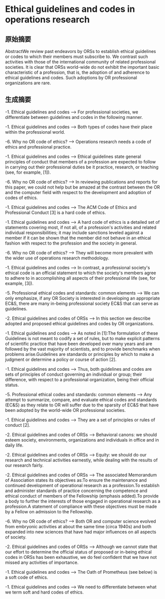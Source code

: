 
# Ethical guidelines and codes in operations research

## 原始摘要
AbstractWe review past endeavors by ORSs to establish ethical guidelines or codes to which their members must subscribe to. We contrast such activities with those of the international community of related professional societies. It is clear that ORSs world-wide do not exhibit the important basic characteristic of a profession, that is, the adoption of and adherence to ethical guidelines and codes. Such adoptions by OR professional organizations are rare.

## 生成摘要
-1. Ethical guidelines and codes --> For professional societies, we differentiate between guidelines and codes in the following manner.

-1. Ethical guidelines and codes --> Both types of codes have their place within the professional world.

-6. Why no OR code of ethics? --> Operations research needs a code of ethics and professional practice.

-1. Ethical guidelines and codes --> Ethical guidelines state general principles of conduct that members of a profession are expected to follow in carrying out their professional duties be it practice, research, or teaching (see, for example, [1]).

-6. Why no OR code of ethics? --> In reviewing publications and reports for this paper, we could not help but be amazed at the contrast between the OR and the computer field with respect to the development and adoption of codes of ethics.

-1. Ethical guidelines and codes --> The ACM Code of Ethics and Professional Conduct [3] is a hard code of ethics.

-1. Ethical guidelines and codes --> A hard code of ethics is a detailed set of statements covering most, if not all, of a profession's activities and related individual responsibilities; it may include sanctions leveled against a member if it can be shown that the member did not behave in an ethical fashion with respect to the profession and the society in general.

-6. Why no OR code of ethics? --> They will become more prevalent with the wider use of operations research methodology.

-1. Ethical guidelines and codes --> In contrast, a professional society's ethical code is an official statement to which the society's members agree to adhere to in accomplishing all aspects of their professional life (see, for example, [3]).

-5. Professional ethical codes and standards: common elements --> We can only emphasize, if any OR Society is interested in developing an appropriate EC&S, there are many in-being professional society EC&S that can serve as guidelines.

-2. Ethical guidelines and codes of ORSs --> In this section we describe adopted and proposed ethical guidelines and codes by OR organizations.

-1. Ethical guidelines and codes --> As noted in [1]:The formulation of these Guidelines is not meant to codify a set of rules, but to make explicit patterns of scientific practice that have been developed over many years and are followed by the vast majority of scientists, and to provide benchmarks when problems arise.Guidelines are standards or principles by which to make a judgment or determine a policy or course of action [2].

-1. Ethical guidelines and codes --> Thus, both guidelines and codes are sets of principles of conduct governing an individual or group; their difference, with respect to a professional organization, being their official status.

-5. Professional ethical codes and standards: common elements --> Any attempt to summarize, compare, and evaluate ethical codes and standards (EC&S) as they relate to OR will suffer due to the sparsity of EC&S that have been adopted by the world-wide OR professional societies.

-1. Ethical guidelines and codes --> They are a set of principles or rules of conduct [2].

-2. Ethical guidelines and codes of ORSs --> Behavioral canons: we should esteem society, environments, organizations and individuals in office and in daily life.

-2. Ethical guidelines and codes of ORSs --> Equity: we should do our research and technical activities earnestly, while dealing with the results of our research fairly.

-2. Ethical guidelines and codes of ORSs --> The associated Memorandum of Association states its objectives as:To ensure the maintenance and continued development of operational research as a profession.To establish and administer standards of practice concerning the competence and ethical conduct of members of the Fellowship (emphasis added).To provide a body to further the interests of those engaged in operational research as a profession.A statement of compliance with these objectives must be made by a Fellow on admission to the Fellowship.

-6. Why no OR code of ethics? --> Both OR and computer science evolved from embryonic activities at about the same time (circa 1940s) and both expanded into new sciences that have had major influences on all aspects of society.

-2. Ethical guidelines and codes of ORSs --> Although we cannot state that our effort to determine the official status of proposed or in-being ethical codes in ORSs has been exhaustive, we do feel confident that we have not missed any activities of importance.

-1. Ethical guidelines and codes --> The Oath of Prometheus (see below) is a soft code of ethics.

-1. Ethical guidelines and codes --> We need to differentiate between what we term soft and hard codes of ethics.

